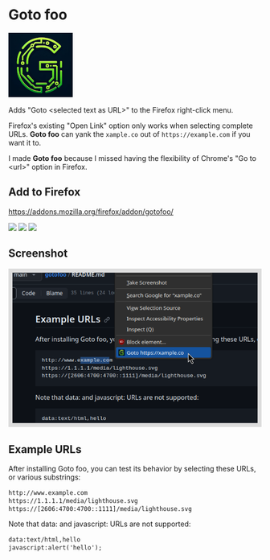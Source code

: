 # Goto foo
![](/src/icon128.png?raw=true)

Adds "Goto &lt;selected text as URL>" to the Firefox right-click menu.

Firefox's existing "Open Link" option only works when selecting complete URLs. **Goto foo** can yank the `xample.co` out of `https://example.com` if you want it to.

I made **Goto foo** because I missed having the flexibility of Chrome's "Go to &lt;url>" option in Firefox.

## Add to Firefox
https://addons.mozilla.org/firefox/addon/gotofoo/  

<picture><img src="https://badgen.net/amo/v/gotofoo"></picture>
<picture><img src="https://badgen.net/amo/users/gotofoo"></picture>
<picture><img src="https://badgen.net/amo/rating/gotofoo"></picture>

## Screenshot
![Screenshot](/misc/screenshot_640x400.png?raw=true)

## Example URLs

After installing Goto foo, you can test its behavior by selecting these URLs, or various substrings:

```
http://www.example.com
https://1.1.1.1/media/lighthouse.svg
https://[2606:4700:4700::1111]/media/lighthouse.svg
```

Note that data: and javascript: URLs are not supported:

```
data:text/html,hello
javascript:alert('hello');
```
